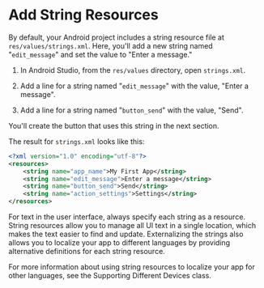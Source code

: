 # Add String Resources

By default, your Android project includes a string resource file at `res/values/strings.xml`. Here, you'll add a new string named "`edit_message`" and set the value to "Enter a message."

1.	In Android Studio, from the `res/values` directory, open `strings.xml`.

2.	Add a line for a string named "`edit_message`" with the value, "Enter a message".

3.	Add a line for a string named "`button_send`" with the value, "Send".

You'll create the button that uses this string in the next section.

The result for `strings.xml` looks like this:

```xml
<?xml version="1.0" encoding="utf-8"?>
<resources>
    <string name="app_name">My First App</string>
    <string name="edit_message">Enter a message</string>
    <string name="button_send">Send</string>
    <string name="action_settings">Settings</string>
</resources>
```

For text in the user interface, always specify each string as a resource. String resources allow you to manage all UI text in a single location, which makes the text easier to find and update. Externalizing the strings also allows you to localize your app to different languages by providing alternative definitions for each string resource.

For more information about using string resources to localize your app for other languages, see the Supporting Different Devices class.